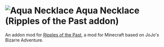 # ![Aqua Necklace](https://github.com/DanielGamer321/Tutorial/blob/main/src/main/resources/assets/rotp_tutorial/textures/power/aqua_necklace.png) Aqua Necklace (Ripples of the Past addon)
An addon mod for [Ripples of the Past](https://github.com/StandoByte/Ripples-of-the-Past), a mod for Minecraft based on JoJo's Bizarre Adventure.
